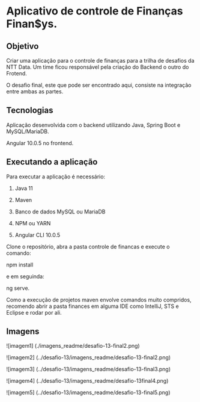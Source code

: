# Aplicativo de controle de Finanças Finan$ys. 

## Objetivo

Criar uma aplicação para o controle de finanças para a trilha de desafios da NTT Data. Um time ficou responsável pela criação do Backend o outro do Frotend. 

O desafio final, este que pode ser encontrado aqui, consiste na integração entre ambas as partes.

## Tecnologias

Aplicação desenvolvida com o backend utilizando Java, Spring Boot e MySQL/MariaDB.

Angular 10.0.5 no frontend.

## Executando a aplicação

Para executar a aplicação é necessário:

1. Java 11

2. Maven

3. Banco de dados MySQL ou MariaDB

4. NPM ou YARN

5. Angular CLI 10.0.5

Clone o repositório, abra a pasta controle de financas e execute o comando:

npm install

e em seguinda:

ng serve.

Como a execução de projetos maven envolve comandos muito compridos, recomendo abrir a pasta finances em alguma IDE como IntelliJ, STS e Eclipse e rodar por ali.

## Imagens
![imagem1] (./imagens_readme/desafio-13-final2.png)

![imagem2] (../desafio-13/imagens_readme/desafio-13-final2.png)

![imagem3] (../desafio-13/imagens_readme/desafio-13-final3.png)

![imagem4] (../desafio-13/imagens_readme/desafio-13final4.png)

![imagem5] (../desafio-13/imagens_readme/desafio-13-final5.png)


